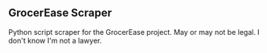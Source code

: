 ## GrocerEase Scraper

Python script scraper for the GrocerEase project. May or may not be legal. I don't know I'm not a lawyer.
